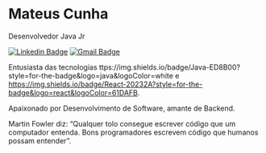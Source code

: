 # Mateus Cunha 

Desenvolvedor Java Jr

[![Linkedin Badge](https://img.shields.io/badge/LinkedIn-0077B5?style=for-the-badge&logo=linkedin&logoColor=white//www.linkedin.com/in/cunhadev/)](https://www.linkedin.com/in/cunhadev/) 
[![Gmail Badge](https://img.shields.io/badge/Gmail-D14836?style=for-the-badge&logo=gmail&logoColor=white&link=mailto:dev.mateuscunha@gmail.com)](mailto:dev.mateuscunha@gmail.com)

Entusiasta das tecnologias ttps://img.shields.io/badge/Java-ED8B00?style=for-the-badge&logo=java&logoColor=white e https://img.shields.io/badge/React-20232A?style=for-the-badge&logo=react&logoColor=61DAFB.

Apaixonado por Desenvolvimento de Software, amante de Backend.

Martin Fowler diz:
“Qualquer tolo consegue escrever código que um computador entenda. Bons programadores escrevem código que humanos possam entender”.

